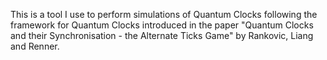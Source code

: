 This is a tool I use to perform simulations of Quantum Clocks following the framework for Quantum Clocks introduced in the paper "Quantum Clocks and their Synchronisation - the Alternate Ticks Game" by Rankovic, Liang and Renner.
